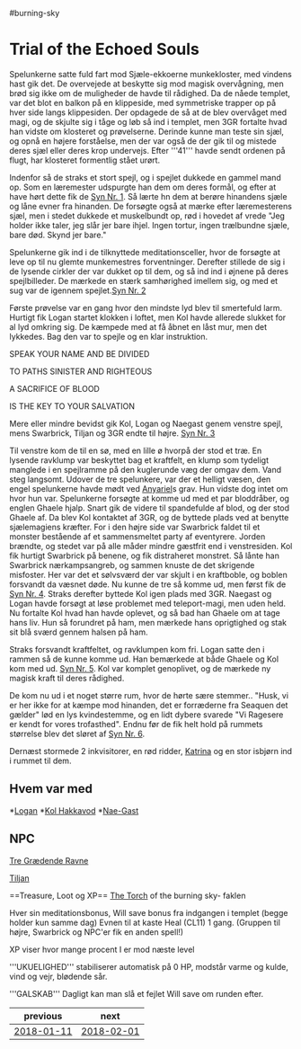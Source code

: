 #burning-sky

# Trial of the Echoed Souls

Spelunkerne satte fuld fart mod Sjæle-ekkoerne munkekloster, med vindens hast gik det. De overvejede at beskytte sig mod magisk overvågning, men brød sig ikke om de muligheder de havde til rådighed. Da de nåede templet, var det blot en balkon på en klippeside, med symmetriske trapper op på hver side langs klippesiden. Der opdagede de så at de blev overvåget med magi, og de skjulte sig i tåge og løb så ind i templet, men 3GR fortalte hvad han vidste om klosteret og prøvelserne. Derinde kunne man teste sin sjæl, og opnå en højere forståelse, men der var også de der gik til og mistede deres sjæl eller deres krop undervejs. Efter '''41''' havde sendt ordenen på flugt, har klosteret formentlig stået urørt.

Indenfor så de straks et stort spejl, og i spejlet dukkede en gammel mand op. Som en læremester udspurgte han dem om deres formål, og efter at have hørt dette fik de [Syn Nr. 1](./Syn%20Nr.%201.md). Så lærte hn dem at berøre hinandens sjæle og låne evner fra hinanden. De forsøgte også at mærke efter læremesterens sjæl, men i stedet dukkede et muskelbundt op, rød i hovedet af vrede "Jeg holder ikke taler, jeg slår jer bare ihjel. Ingen tortur, ingen trælbundne sjæle, bare død. Skynd jer bare."

Spelunkerne gik ind i de tilknyttede meditationsceller, hvor de forsøgte at leve op til nu glemte munkemestres forventninger. Derefter stillede de sig i de lysende cirkler der var dukket op til dem, og så ind ind i øjnene på deres spejlbilleder. De mærkede en stærk samhørighed imellem sig, og med et sug var de igennem spejlet.[Syn Nr. 2](./Syn%20Nr.%202.md)    

Første prøvelse var en gang hvor den mindste lyd blev til smertefuld larm. Hurtigt fik Logan startet klokken i loftet, men Kol havde allerede slukket for al lyd omkring sig. De kæmpede med at få åbnet en låst mur, men det lykkedes. Bag den var to spejle og en klar instruktion.

SPEAK YOUR NAME AND BE DIVIDED

TO PATHS SINISTER AND RIGHTEOUS

A SACRIFICE OF BLOOD

IS THE KEY TO YOUR SALVATION 
  
 
Mere eller mindre bevidst gik Kol, Logan og Naegast genem venstre spejl, mens Swarbrick, Tiljan og 3GR endte til højre. [Syn Nr. 3](./Syn%20Nr.%203.md)

Til venstre kom de til en sø, med en lille ø hvorpå der stod et træ. En lysende ravklump var beskyttet bag et kraftfelt, en klump som tydeligt manglede i en spejlramme på den kuglerunde væg der omgav dem. Vand steg langsomt. Udover de tre spelunkere, var der et helligt væsen, den engel spelunkerne havde mødt ved [Anyariel](./Anyariel.md)s grav. Hun vidste dog intet om hvor hun var. Spelunkerne forsøgte at komme ud med et par bloddråber, og englen Ghaele hjalp. Snart gik de videre til spandefulde af blod, og der stod Ghaele af. Da blev Kol kontaktet af 3GR, og de byttede plads ved at benytte sjælemagiens kræfter. For i den højre side var Swarbrick faldet til et monster bestående af et sammensmeltet party af eventyrere. Jorden brændte, og stedet var på alle måder mindre gæstfrit end i venstresiden. Kol fik hurtigt Swarbrick på benene, og fik distraheret monstret. Så lånte han Swarbrick nærkampsangreb, og sammen knuste de det skrigende misfoster. Her var det et sølvsværd der var skjult i en kraftboble, og boblen forsvandt da væsnet døde. Nu kunne de tre så komme ud, men først fik de [Syn Nr. 4](./Syn%20Nr.%204.md). Straks derefter byttede Kol igen plads med 3GR. Naegast og Logan havde forsøgt at løse problemet med teleport-magi, men uden held. Nu fortalte Kol hvad han havde oplevet, og så bad han Ghaele om at tage hans liv. Hun så forundret på ham, men mærkede hans oprigtighed og stak sit blå sværd gennem halsen på ham.

Straks forsvandt kraftfeltet, og ravklumpen kom fri. Logan satte den i rammen så de kunne komme ud. Han bemærkede at både Ghaele og Kol kom med ud. [Syn Nr. 5](./Syn%20Nr.%205.md). Kol var komplet genoplivet, og de mærkede ny magisk kraft til deres rådighed.

De kom nu ud i et noget større rum, hvor de hørte sære stemmer.. "Husk, vi er her ikke for at kæmpe mod hinanden, det er forræderne fra Seaquen det gælder" lød en lys kvindestemme, og en lidt dybere svarede "Vi Ragesere er kendt for vores trofasthed". Endnu før de fik helt hold på rummets størrelse blev det sløret af [Syn Nr. 6](./Syn%20Nr.%206.md).

Dernæst stormede 2 inkvisitorer, en rød ridder, [Katrina](./Katrina.md) og en stor isbjørn ind i rummet til dem.

## Hvem var med
*[Logan](./Logan.md)
*[Kol Hakkavod](./Kol%20Hakkavod.md)
*[Nae-Gast](./Nae-Gast%20Oldknist.md)

## NPC
[Tre Grædende Ravne](./Tre%20Grædende%20Ravne.md)

[Tiljan](./Tiljan.md)

==Treasure, Loot og XP==
[The Torch](./The%20Torch.md) of the burning sky- faklen

Hver sin meditationsbonus, Will save bonus fra indgangen i templet (begge holder kun samme dag)
Evnen til at kaste Heal (CL11) 1 gang. (Gruppen til højre, Swarbrick og NPC'er fik en anden spell!)




XP viser hvor mange procent I er mod næste level

'''UKUELIGHED''' stabiliserer automatisk på 0 HP, modstår varme og kulde, vind og vejr, blødende sår.

'''GALSKAB''' Dagligt kan man slå et fejlet Will save om runden efter.

| previous | next |
| --- | --- |
| [2018-01-11](./2018-01-11.md) | [2018-02-01](./2018-02-01.md) |
